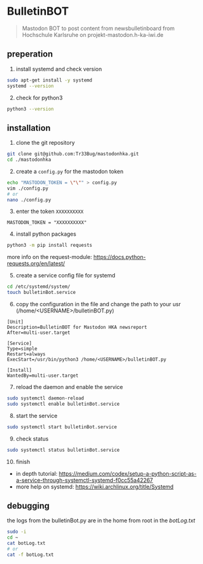 # BulletinBOT
> Mastodon BOT to post content from newsbulletinboard from Hochschule Karlsruhe on projekt-mastodon.h-ka-iwi.de

## preperation

1. install systemd and check version
```bash
sudo apt-get install -y systemd
systemd --version
```

2. check for python3
```bash
python3 --version
```

## installation

1. clone the git repository
```bash
git clone git@github.com:Tr33Bug/mastodonhka.git
cd ./mastodonhka
```
2. create a `config.py` for the mastodon token
```bash
echo "MASTODON_TOKEN = \"\"" > config.py
vim ./config.py
# or
nano ./config.py
```

3. enter the token `XXXXXXXXXX`
```
MASTODON_TOKEN = "XXXXXXXXXX"
```

4. install python packages
```bash
python3 -m pip install requests
```
more info on the request-module: https://docs.python-requests.org/en/latest/

5. create a service config file for systemd
```bash
cd /etc/systemd/system/
touch bulletinBot.service
```

6. copy the configuration in the file and change the path to your usr (/home/\<USERNAME\>/bulletinBOT.py)
```
[Unit]
Description=BulletinBOT for Mastodon HKA newsreport
After=multi-user.target

[Service]
Type=simple
Restart=always
ExecStart=/usr/bin/python3 /home/<USERNAME>/bulletinBOT.py

[Install]
WantedBy=multi-user.target
```

7. reload the daemon and enable the service
```bash
sudo systemctl daemon-reload
sudo systemctl enable bulletinBot.service
```

8. start the service
```bash
sudo systemctl start bulletinBot.service
```

9. check status
```bash
sudo systemctl status bulletinBot.service
```

10. finish
- in depth tutorial: https://medium.com/codex/setup-a-python-script-as-a-service-through-systemctl-systemd-f0cc55a42267
- more help on systemd: https://wiki.archlinux.org/title/Systemd

## debugging
the logs from the bulletinBot.py are in the home from root in the *botLog.txt*
```bash
sudo -i
cd ~
cat botLog.txt
# or 
cat -f botLog.txt
```
